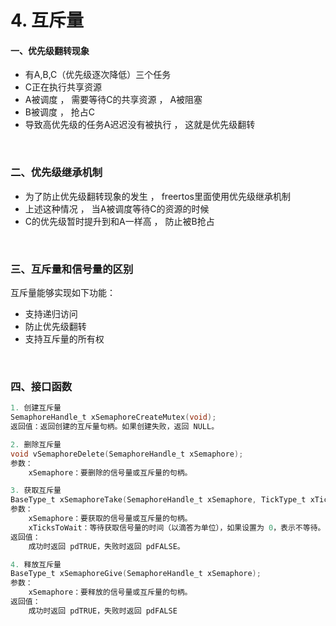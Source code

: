 # 4. 互斥量

#### 一、优先级翻转现象

* 有A,B,C（优先级逐次降低）三个任务
* C正在执行共享资源
* A被调度 ， 需要等待C的共享资源 ， A被阻塞
* B被调度 ， 抢占C
* 导致高优先级的任务A迟迟没有被执行 ， 这就是优先级翻转

‍

### 二、优先级继承机制

* 为了防止优先级翻转现象的发生 ， freertos里面使用优先级继承机制
* 上述这种情况 ， 当A被调度等待C的资源的时候
* C的优先级暂时提升到和A一样高 ， 防止被B抢占

‍

### 三、互斥量和信号量的区别

互斥量能够实现如下功能：

* 支持递归访问
* 防止优先级翻转
* 支持互斥量的所有权

‍

### 四、接口函数

```c
1. 创建互斥量
SemaphoreHandle_t xSemaphoreCreateMutex(void);
返回值：返回创建的互斥量句柄。如果创建失败，返回 NULL。

2. 删除互斥量
void vSemaphoreDelete(SemaphoreHandle_t xSemaphore);
参数：
	xSemaphore：要删除的信号量或互斥量的句柄。

3. 获取互斥量
BaseType_t xSemaphoreTake(SemaphoreHandle_t xSemaphore, TickType_t xTicksToWait);
参数：
	xSemaphore：要获取的信号量或互斥量的句柄。
	xTicksToWait：等待获取信号量的时间（以滴答为单位），如果设置为 0，表示不等待。
返回值：
	成功时返回 pdTRUE，失败时返回 pdFALSE。

4. 释放互斥量
BaseType_t xSemaphoreGive(SemaphoreHandle_t xSemaphore);
参数：
	xSemaphore：要释放的信号量或互斥量的句柄。
返回值：
	成功时返回 pdTRUE，失败时返回 pdFALSE

```

‍
